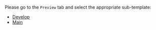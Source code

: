 Please go to the `Preview` tab and select the appropriate sub-template:

* [Develop](?expand=1&template=develop.md)
* [Main](?expand=1&template=main.md)
